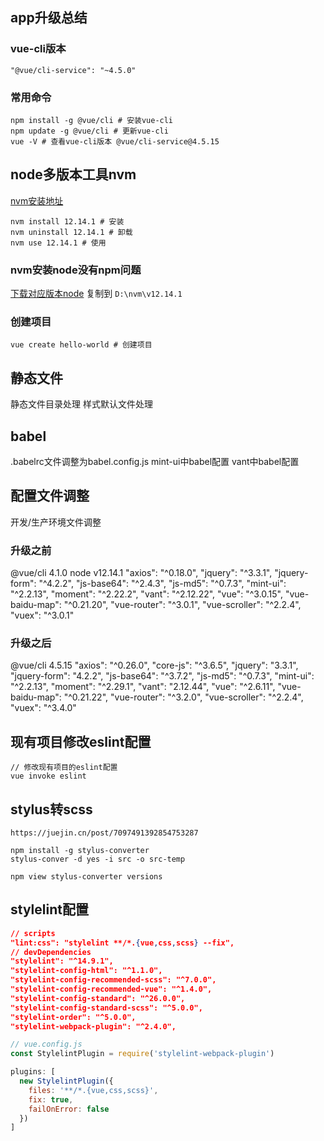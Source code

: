 ## app升级总结
### vue-cli版本
`"@vue/cli-service": "~4.5.0"`

### 常用命令
```shell
npm install -g @vue/cli # 安装vue-cli
npm update -g @vue/cli # 更新vue-cli
vue -V # 查看vue-cli版本 @vue/cli-service@4.5.15
```

## node多版本工具nvm
[nvm安装地址](https://github.com/coreybutler/nvm-windows/releases)
```shell
nvm install 12.14.1 # 安装
nvm uninstall 12.14.1 # 卸载
nvm use 12.14.1 # 使用
```
### nvm安装node没有npm问题
[下载对应版本node](https://nodejs.org/download/release/) 复制到 `D:\nvm\v12.14.1`

### 创建项目
```shell
vue create hello-world # 创建项目
```
## 静态文件
静态文件目录处理
样式默认文件处理

## babel
.babelrc文件调整为babel.config.js
mint-ui中babel配置
vant中babel配置

## 配置文件调整
开发/生产环境文件调整

### 升级之前
@vue/cli 4.1.0
node v12.14.1
"axios": "^0.18.0",
"jquery": "^3.3.1",
"jquery-form": "^4.2.2",
"js-base64": "^2.4.3",
"js-md5": "^0.7.3",
"mint-ui": "^2.2.13",
"moment": "^2.22.2",
"vant": "^2.12.22",
"vue": "^3.0.15",
"vue-baidu-map": "^0.21.20",
"vue-router": "^3.0.1",
"vue-scroller": "^2.2.4",
"vuex": "^3.0.1"

### 升级之后
@vue/cli 4.5.15
"axios": "^0.26.0",
"core-js": "^3.6.5",
"jquery": "3.3.1",
"jquery-form": "4.2.2",
"js-base64": "^3.7.2",
"js-md5": "^0.7.3",
"mint-ui": "^2.2.13",
"moment": "^2.29.1",
"vant": "2.12.44",
"vue": "^2.6.11",
"vue-baidu-map": "^0.21.22",
"vue-router": "^3.2.0",
"vue-scroller": "^2.2.4",
"vuex": "^3.4.0"

## 现有项目修改eslint配置
```shell
// 修改现有项目的eslint配置
vue invoke eslint
```

## stylus转scss
```shell
https://juejin.cn/post/7097491392854753287

npm install -g stylus-converter
stylus-conver -d yes -i src -o src-temp

npm view stylus-converter versions

```

## stylelint配置
```json
// scripts
"lint:css": "stylelint **/*.{vue,css,scss} --fix",
// devDependencies
"stylelint": "^14.9.1",
"stylelint-config-html": "^1.1.0",
"stylelint-config-recommended-scss": "^7.0.0",
"stylelint-config-recommended-vue": "^1.4.0",
"stylelint-config-standard": "^26.0.0",
"stylelint-config-standard-scss": "^5.0.0",
"stylelint-order": "^5.0.0",
"stylelint-webpack-plugin": "^2.4.0",
```
```js
// vue.config.js
const StylelintPlugin = require('stylelint-webpack-plugin')

plugins: [
  new StylelintPlugin({
    files: '**/*.{vue,css,scss}',
    fix: true,
    failOnError: false
  })
]
```
